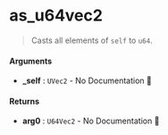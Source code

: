 # as\_u64vec2

>  Casts all elements of `self` to `u64`.

#### Arguments

- **\_self** : `UVec2` \- No Documentation 🚧

#### Returns

- **arg0** : `U64Vec2` \- No Documentation 🚧